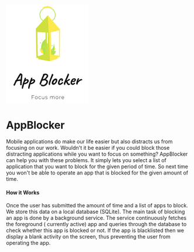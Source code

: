 ![App Blocker Logo](app-blocker.PNG)
# AppBlocker
Mobile applications do make our life easier but also distracts us from focusing on our work. Wouldn't it be easier if you could block those distracting applications while you want to focus on something? AppBlocker can help you with these problems. It simply lets you select a list of application that you want to block for the given period of time. So next time you won't be able to operate an app that is blocked for the given amount of time.

#### How it Works
Once the user has submitted the amount of time and a list of apps to block. We store this data on a local database (SQLite).
The main task of blocking an app is done by a background service. The service continuously fetches the foreground ( currently active) app and queries through the database to check whether this app is blocked or not. If the app is blacklisted then we display a blank activity on the screen, thus preventing the user from operating the app.
